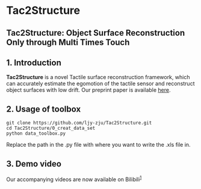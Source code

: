 # Tac2Structure
## Tac2Structure: Object Surface Reconstruction Only through Multi Times Touch


## 1. Introduction
**Tac2Structure** is a  novel Tactile surface reconstruction framework, which can accurately estimate the egomotion of the tactile sensor and reconstruct object surfaces with low drift. Our preprint paper is available [here](https://arxiv.org/abs/2209.06545).

## 2. Usage of toolbox
```
git clone https://github.com/ljy-zju/Tac2Structure.git
cd Tac2Structure/0_creat_data_set
python data_toolbox.py
```
Replace the path in the .py file with where you want to write the .xls file in.

## 3. Demo video
Our accompanying videos are now available on Bilibili<sup>[1](https://www.bilibili.com/video/BV1cY411U7gh?share_source=copy_web)


